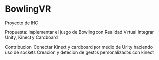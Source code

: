 # BowlingVR

Proyecto de IHC

Propuesta:
  Implementar el juego de Bowling con Realidad Virtual
  Integrar Unity, Kinect y Cardboard
  
Contribucion:
  Conectar Kinect y cardboard por medio de Unity haciendo uso de sockets
  Creacion y detecion de gestos personalizados con kinect
